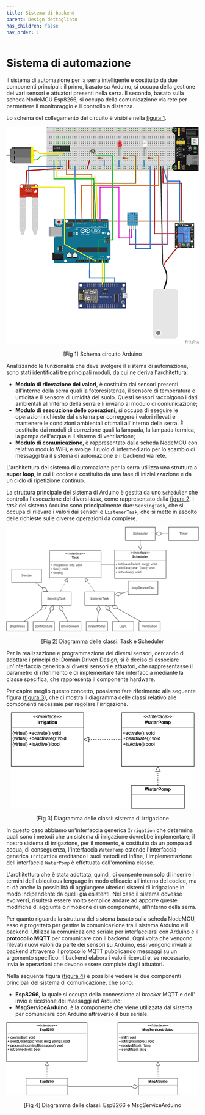 ```yaml
---
title: Sistema di backend
parent: Design dettagliato
has_children: false
nav_order: 1
---
```


# Sistema di automazione

Il sistema di automazione per la serra intelligente è costituito da due componenti principali: il primo, basato su Arduino, si occupa della gestione dei vari sensori e attuatori presenti nella serra. Il secondo, basato sulla scheda NodeMCU Esp8266, si occupa della comunicazione via rete per permettere il monitoraggio e il controllo a distanza.

Lo schema del collegamento del circuito è visibile nella <a href="#fig1">figura 1</a>.

<div align="center">
<img src="img/arduino_scheme.png", alt="schema arduino", id="fig1">
 <p align="center">[Fig 1] Schema circuito Arduino</p>
</div>

Analizzando le funzionalità che deve svolgere il sistema di automazione, sono stati identificati tre principali moduli, da cui ne deriva l'architettura:

- **Modulo di rilevazione dei valori**, è costituito dai sensori presenti all'interno della serra quali la fotoresistenza, il sensore di temperatura e umidità e il sensore di umidità del suolo. Questi sensori raccolgono i dati ambientali all'interno della serra e li inviano al modulo di comunicazione;
- **Modulo di esecuzione delle operazioni**, si occupa di eseguire le operazioni richieste dal sistema per correggere i valori rilevati e mantenere le condizioni ambientali ottimali all'interno della serra. È costituito dai moduli di correzione quali la lampada, la lampada termica, la pompa dell'acqua e il sistema di ventilazione;
- **Modulo di comunicazione**, è rappresentato dalla scheda NodeMCU con relativo modulo WiFi, e svolge il ruolo di intermediario per lo scambio di messaggi tra il sistema di automazione e il backend via rete.

L'architettura del sistema di automazione per la serra utilizza una struttura a **super loop**, in cui il codice è costituito da una fase di inizializzazione e da un ciclo di ripetizione continuo.

La struttura principale del sistema di Arduino è gestita da uno `Scheduler` che controlla l'esecuzione dei diversi _task_, come rappresentato dalla <a href="#fig2">figura 2</a>. I _task_ del sistema Arduino sono principalmente due: `SensingTask`, che si occupa di rilevare i valori dai sensori e `ListenerTask`, che si mette in ascolto delle richieste sulle diverse operazioni da compiere. 

<div align="center">
<img src="img/arduino_classi.png", alt="diagramma delle classi arduino", id="fig2">
 <p align="center">[Fig 2] Diagramma delle classi: Task e Scheduler</p>
</div>

Per la realizzazione e programmazione dei diversi sensori, cercando di adottare i principi del Domain Driven Design, si è deciso di associare un'interfaccia generica ai diversi sensori e attuatori, che rappresentasse il parametro di riferimento e di implementare tale interfaccia mediante la classe specifica, che rappresenta il componente hardware.

Per capire meglio questo concetto, possiamo fare riferimento alla seguente figura (<a href="#fig3">figura 3</a>), che ci mostra il diagramma delle classi relativo alle componenti necessaie per regolare l'irrigazione.

<div align="center">
<img src="img/classi_irrigation.png", alt="diagramma delle classi sistema di irrigazione", id="fig3">
 <p align="center">[Fig 3] Diagramma delle classi: sistema di irrigazione</p>
</div>

In questo caso abbiamo un'interfaccia generica `Irrigation` che determina quali sono i metodi che un sistema di irrigazione dovrebbe implementare; il nostro sistema di irrigazione, per il momento, è costituito da un pompa ad acqua, di conseguenza, l'interfaccia `WaterPomp` estende l'interfaccia generica `Irrigation` ereditando i suoi metodi ed infine, l'implementazione dell'interfaccia `WaterPomp` è effettuata dall'omonima classe.

L'architettura che è stata adottata, quindi, ci consente non solo di inserire i termini dell'ubiquitous lenguage in modo efficacie all'interno del codice, ma ci dà anche la possibilità di aggiungere ulteriori sistemi di irrigazione in modo indipendente da quelli già esistenti. Nel caso il sistema dovesse evolversi, risulterà essere molto semplice andare ad apporre queste modifiche di aggiunta o rimozione di un componente, all'interno della serra.

Per quanto riguarda la struttura del sistema basato sulla scheda NodeMCU, esso è progettato per gestire la comunicazione tra il sistema Arduino e il backend. Utilizza la comunicazione seriale per interfacciarsi con Arduino e il **protocollo MQTT** per comunicare con il backend. Ogni volta che vengono rilevati nuovi valori da parte dei sensori su Arduino, essi vengono inviati al backend attraverso il protocollo MQTT pubblicando messaggi su un argomento specifico. Il backend elabora i valori ricevuti e, se necessario, invia le operazioni che devono essere compiute dagli attuatori.

Nella seguente figura (<a href="#fig4">figura 4</a>) è possibile vedere le due componenti principali del sistema di comunicazione, che sono: 

- **Esp8266**, la quale si occupa della connessione al _brocker_ MQTT e dell' invio e ricezione dei massaggi ad Arduino;
- **MsgServiceArduino**, è la componente che viene utilizzata dal sistema per comunicare con Arduino attraverso il bus seriale.

<div align="center">
<img src="img/classi_esp.png", alt="diagramma delle classi esp", id="fig4">
 <p align="center">[Fig 4] Diagramma delle classi: Esp8266 e MsgServiceArduino</p>
</div>